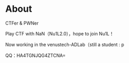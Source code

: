# About


CTFer & PWNer

Play CTF with NaN（Nu1L2.0），hope to join Nu1L！

Now working in the venustech-ADLab（still a student : p

QQ：HA4TGNJQG4ZTCNA= 


